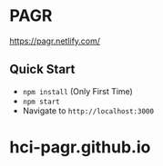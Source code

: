 # PAGR

https://pagr.netlify.com/

## Quick Start
- `npm install` (Only First Time)
- `npm start`
- Navigate to `http://localhost:3000`
# hci-pagr.github.io
